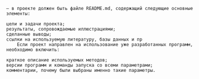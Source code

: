     – в проекте должен быть файле README.md, содержащий следующие основные элементы:

    цели и задачи проекта;
    результаты, сопровождаемые иллюстрациями;
    сделанные выводы;
    ссылки на используемую литературу, базы данных и пр
        Если проект направлен на использование уже разработанных программ, необходимо включить: 

    краткое описание используемых методов;
    версии программ и команды запуска со всеми параметрами;
    комментарии, почему были выбраны именно такие параметры.
